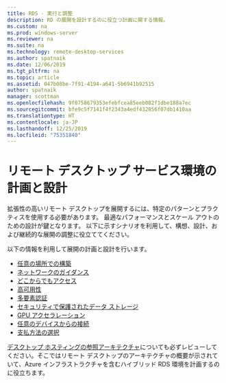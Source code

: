 ```yaml
---
title: RDS - 実行と調整
description: RD の展開を設計するのに役立つ計画に関する情報。
ms.custom: na
ms.prod: windows-server
ms.reviewer: na
ms.suite: na
ms.technology: remote-desktop-services
ms.author: spatnaik
ms.date: 12/06/2019
ms.tgt_pltfrm: na
ms.topic: article
ms.assetid: 047b08be-7f91-4194-a641-5b6941b92515
author: spatnaik
manager: scottman
ms.openlocfilehash: 9f0758679353efebfcea85eeb082f1dbe188a7ec
ms.sourcegitcommit: bfe9c5f7141f4f2343a4edf432856f07db1410aa
ms.translationtype: HT
ms.contentlocale: ja-JP
ms.lasthandoff: 12/25/2019
ms.locfileid: "75351840"
---
```

# <a name="plan-and-design-your-remote-desktop-services-environment"></a>リモート デスクトップ サービス環境の計画と設計

拡張性の高いリモート デスクトップを展開するには、特定のパターンとプラクティスを使用する必要があります。
最適なパフォーマンスとスケール アウトのための設計が鍵となります。 以下に示すシナリオを利用して、構想、設計、および継続的な展開の調整に役立ててください。

以下の情報を利用して展開の計画と設計を行います。

- [任意の場所での構築](rds-plan-build-anywhere.md)
- [ネットワークのガイダンス](network-guidance.md)
- [どこからでもアクセス](rds-plan-access-from-anywhere.md)
- [高可用性](rds-plan-high-availability.md)
- [多要素認証](rds-plan-mfa.md)
- [セキュリティで保護されたデータ ストレージ](rds-plan-secure-data-storage.md)
- [GPU アクセラレーション](rds-graphics-virtualization.md)
- [任意のデバイスからの接続](rds-plan-connect-from-any-device.md)
- [支払方法の選択](rds-plan-choose-how-you-pay.md)

[デスクトップ ホスティングの参照アーキテクチャ](desktop-hosting-reference-architecture.md)についても必ずレビューしてください。そこではリモート デスクトップのアーキテクチャの概要が示されていて、Azure インフラストラクチャを含むハイブリッド RDS 環境を計画するのに役立ちます。
